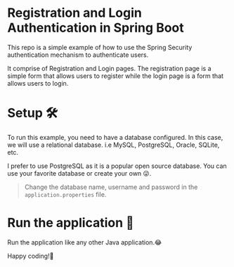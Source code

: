 # Registration and Login Authentication in Spring Boot
This repo is a simple example of how to use the Spring Security authentication mechanism to authenticate users.

It comprise of Registration and Login pages. The registration page is a simple form that allows users to register while the login page is a form that allows users to login.

# Setup 🛠
To run this example, you need to have a database configured. In this case, we will use a relational database. i.e MySQL, PostgreSQL, Oracle, SQLite, etc.

I prefer to use PostgreSQL as it is a popular open source database. You can use your favorite database or create your own 😜.

> Change the database name, username and password in the `application.properties` file.

# Run the application 🚀
Run the application like any other Java application.😂

Happy coding!🤗
